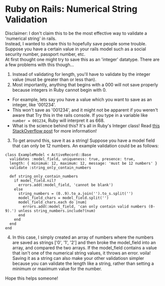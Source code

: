 # Ruby on Rails: Numerical String Validation
Disclaimer: I don't claim this to be the most effective way to validate a 'numerical string' in rails.<br>
Instead, I wanted to share this to hopefully save people some trouble.<br>
Suppose you have a certain value in your rails model such as a social security number, passport number, etc.<br>
At first thought one might try to save this as an 'integer' datatype. There are a few problems with this though...<br>
1. Instead of validating for length, you'll have to validate by the integer value (must be greater than or less than).
2. Most importantly, anything that begins with a 000 will not save properly because integers in Ruby cannot begin with 0.
- For example, lets say you have a value which you want to save as an integer, like '001234'.
- This won't save as '001234', and it might not be apparent if you weren't aware that Try this in the rails console. If you type in a variable like `number = 001234`, Ruby will interpret it as 668.
- What is the science behind this? It's all in Ruby's Integer class! Read [this StackOverflow post](http://stackoverflow.com/questions/28545559/how-to-work-with-leading-zeros-in-integers) for more information!
3. To get around this, save it as a string! Suppose you have a model field that can only be 12 numbers. An example validation could be as follows:

```
class ExampleModel < ActiveRecord::Base
  validates :model_field, uniqueness: true, presence: true,
  length: { minimum: 12, maximum: 12, message: 'must be 12 numbers' }
  validate :string_only_contain_numbers    
  
  def string_only_contain_numbers
    if model_field.nil?
      errors.add(:model_field, 'cannot be blank')
    else
      string_numbers = (0..9).to_a.join('').to_s.split('')
      model_field_chars = model_field.split('')
      model_field_chars.each do |num|
        errors.add(:model_field, 'can only contain valid numbers (0-9).') unless string_numbers.include?(num)
      end
    end
  end
end
```

4. In this case, I simply created an array of numbers where the numbers are saved as strings ['0', '1', '2'] and then broke the model_field into an array, and compared the two arrays. If the model_field contains a value that isn't one of the numerical string values, it throws an error. voila! Saving it as a string can also make your other validatiosn simpler because you can validate the length like a string, rather than setting a minimum or maximum value for the number. <br>

Hope this helps someone!


